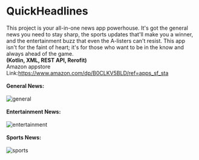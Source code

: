 # QuickHeadlines
This project is your all-in-one news app powerhouse. It's got the general news you need to stay sharp, the sports updates that'll make you a winner, and the entertainment buzz that even the A-listers can't resist. This app isn't for the faint of heart; it's for those who want to be in the know and always ahead of the game.<br>
<B>(Kotlin, XML, REST API, Rerofit)</B><br>
Amazon appstore Link:https://www.amazon.com/dp/B0CLKV5BLD/ref=apps_sf_sta<br><br><B>General News:</B><br><br>
![general](https://github.com/Swapnil-J-Patil/QuickHeadlines/assets/129786110/69dfa65a-f8e9-47d0-8d0a-f95b489cb4be)<br><br><B>Entertainment News:</B><br><br>
![entertainment](https://github.com/Swapnil-J-Patil/QuickHeadlines/assets/129786110/7e6324b2-ef11-4678-9617-09d120573f4b)<br><br><B>Sports News:</B><br><br>
![sports](https://github.com/Swapnil-J-Patil/QuickHeadlines/assets/129786110/fd0e72d6-8c54-4c45-b69c-a16b0c044539)<br><br>
